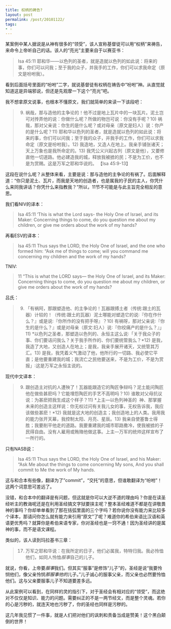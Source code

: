 ```yaml
---
title: 权柄的祷告?
layout: post
permalink: /post/20101122/
tags:
- ☆
---
```


某案例中某人据说是从神有很多的“领受”，该人宣称基督徒可以用“权柄”来祷告，来命令上帝听自己的话。该人的“亮光”主要来自于以赛亚书：

> Isa 45:11 耶和华——以色列的圣者，就是造就以色列的如此说：将来的事，你们可以问我；至于我的众子，并我手的工作，你们可以求我命定（原文是吩咐我）。

看到后面括号里面的“吩咐”二字，就说基督徒有权柄在祷告中“吩咐”神。从直觉就知道这是异端邪说，但还是先观摩一下这个“亮光”吧。

我不想拿原文说事，也根本不懂原文，我们就简单的来读一下该段吧：

> 9) 祸哉，那与造他的主争论的！他不过是地上瓦片中的一块瓦片。泥土岂可对抟弄他的说：你做什么呢？所做的物岂可说：你没有手呢？10) 祸哉，那对父亲说：你生的是什么呢？或对母亲〔原文是妇人〕说：你产的是什么呢？11) 耶和华以色列的圣者，就是造就以色列的如此说：将来的事，你们可以问我；至于我的众子，并我手的工作，你们可以求我命定〔原文是吩咐我〕。12) 我造地，又造人在地上。我亲手铺张诸天；天上万象也是我所命定的。13) 我凭公义兴起古列〔原文是他〕，又要修直他一切道路。他必建造我的城，释放我被掳的民；不是为工价，也不是为赏赐。这是万军之耶和华说的。
> 【Isa 45:9-13】

这段在说什么呢？从整体来看，主要是说：那与造他的主争论的有祸了。后面解释道：“你只是泥土、瓦片，而我是天地的创造者，也是属我的子民的主人，你凭什么来同我讲话？你凭什么来指教我？”所以，11节不可能是与此主旨完全相反的意思。

我们看NIV的译本：

> Isa 45:11 ‘This is what the Lord says- the Holy One of Israel, and its Maker: Concerning things to come, do you question me about my children, or give me orders about the work of my hands?

再看ESV的译本：

> Isa 45:11 Thus says the LORD, the Holy One of Israel, and the one who formed him: “Ask me of things to come; will you command me concerning my children and the work of my hands?

TNIV:

> 11 “This is what the LORD says—
> the Holy One of Israel, and its Maker:
> Concerning things to come,
> do you question me about my children,
> or give me orders about the work of my hands?

吕氏：

> 9) 「有祸阿，那跟塑造他、的主争论的！瓦器跟搏土者（传统∶跟土的瓦器）计较的！（传统∶跟土的瓦器）泥土哪能对塑造它的说∶『你在作什么？』或是说∶『你所作的没有把手呀』？10) 有祸呀，那对父亲说∶『你生的是什么？』或是对母亲（原文∶妇人）说∶『你绞痛产的是什么？』」11) *以色列之圣者，那塑造以色列的、永恒主这么说∶「关于我众子的事、你们要诘问我么？关于我手所作的、你们要统管我么？*12) 是我，我造了大地，又创造人在地上；是我，我亲手展开诸天，又统管其万汇。13) 是我，我凭着义气激动了他，他所行的一切路、我必使它平直；是他要重建我的城；我流亡之民他要送来，不是为工价，不是为赏报」∶这是万军之永恒主说的。

现代中文译本：

> 9) 跟创造主对抗的人遭殃了！瓦器能跟造它的陶匠争辩吗？泥土能问陶匠他在做些甚麽吗？它能埋怨陶匠的手艺不高明吗？10) 谁敢对父母抗议说：为甚麽把我生成这个样子？11) *上主—以色列神圣的  神、那掌握未来的创造主这样说：你无权过问有关我儿女的事，无权告诉我，我应该做些甚麽！*12) 我就是这大地的创造主；我创造地上的人类。我用我的能力张开天幕，我控制太阳、月亮、星辰。13) 我亲自使塞鲁士得胜；我要削平他走的道路。我要重建我的城市耶路撒冷，使我被掳的子民得自由。没有人雇用或贿赂他做这事。上主—万军的统帅这样宣布了一所行的。

只有NASB说：

> Isa 45:11 Thus says the LORD, the Holy One of Israel, and his Maker: “Ask Me about the things to come concerning My sons, And you shall commit to Me the work of My hands.

这与和合本有些像，翻译为了”commit”，“交托”的意思，但谁敢翻译为“吩咐”！这两个词意思可差远了。

没错，和合本中的翻译是有问题，但这就是你可以大逆不道的理由吗？你是在读圣经听主的教诲呢还是在利用圣经搞文字狱要挟主呢？整本圣经难道不都是在讲敬畏神的事吗？你却单单看到了那在括弧里面的三个字吗？若你说你没有能力来比较多个译本，那请问你怎么就有能力来引用“原文”了呢？难道你的希伯来语比汉语和英语更优秀吗？就算你是希伯来语专家，你对圣经也是一窍不通！因为圣经讲的是属神的事，而不是语文课程。

类似的，该人读到玛拉基书三章：

> 17) 万军之耶和华说：在我所定的日子，他们必属我，特特归我。我必怜恤他们，如同人怜恤*服事*自己的儿子。

就说，你看，上帝要*服事*我们。但其实“服事”是修饰“儿子”的，圣经是说“我要怜悯他们，像父亲怜悯*那服事他的*儿子。”儿子诚心的服事父亲，而父亲也必然要怜恤他们。这与父亲要服事儿子不知道要差多远。

从此案例可以看到，在同样的灵的指引下，对于圣经会有相对应的“领受”，而这绝对不仅仅是知识、能力的问题。需要纠正的不是一两节经文，而是整个灵魂。若你的心是污秽的，就连天地也污秽了，你的圣经也同样是污秽的。

这几年我见惯了一件事，就是人们把对他们的讽刺和责备当成是赞美！这个黑白颠倒的世界！
